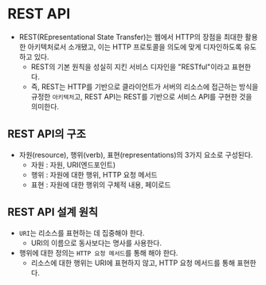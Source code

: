 # REST API

- REST(REpresentational State Transfer)는 웹에서 HTTP의 장점을 최대한 활용한 아키텍처로서 소개됐고, 이는 HTTP 프로토콜을 의도에 맞게 디자인하도록 유도하고 있다.
  - REST의 기본 원칙을 성실히 지킨 서비스 디자인을 "RESTful"이라고 표현한다.
  - 즉, REST는 HTTP를 기반으로 클라이언트가 서버의 리소스에 접근하는 방식을 규정한 `아키텍처`고, REST API는 REST를 기반으로 서비스 API를 구현한 것을 의미한다.

## REST API의 구조

- 자원(resource), 행위(verb), 표현(representations)의 3가지 요소로 구성된다.
  - 자원 : 자원, URI(엔드포인트)
  - 행위 : 자원에 대한 행위, HTTP 요청 메서드
  - 표현 : 자원에 대한 행위의 구체적 내용, 페이로드

## REST API 설계 원칙

- `URI`는 리소스를 표현하는 데 집중해야 한다.
  - URI의 이름으로 동사보다는 명사를 사용한다.
- 행위에 대한 정의는 `HTTP 요청 메서드`를 통해 해야 한다.
  - 리소스에 대한 행위는 URI에 표현하지 않고, HTTP 요청 메서드를 통해 표현한다.
